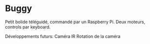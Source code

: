 # Buggy

Petit bolide téléguidé, commandé par un Raspberry Pi.
Deux moteurs, controls par keyboard.

Développements futurs: 
  Caméra IR
  Rotation de la caméra

